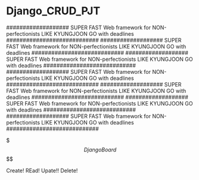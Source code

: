 # Django_CRUD_PJT


################### SUPER FAST Web framework for NON-perfectionists LIKE KYUNGJOON GO with deadlines ############################
################### SUPER FAST Web framework for NON-perfectionists LIKE KYUNGJOON GO with deadlines ############################
################### SUPER FAST Web framework for NON-perfectionists LIKE KYUNGJOON GO with deadlines ############################
################### SUPER FAST Web framework for NON-perfectionists LIKE KYUNGJOON GO with deadlines ############################
################### SUPER FAST Web framework for NON-perfectionists LIKE KYUNGJOON GO with deadlines ############################
################### SUPER FAST Web framework for NON-perfectionists LIKE KYUNGJOON GO with deadlines ############################
################### SUPER FAST Web framework for NON-perfectionists LIKE KYUNGJOON GO with deadlines ############################


$$$ Django Board $$$$

Create!
REad!
Upate!!
Delete!
